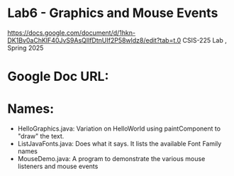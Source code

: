 # Lab6 - Graphics and Mouse Events
https://docs.google.com/document/d/1hkn-DK1Bv0aChKIF40JvS9AsQIlfDtnUIf2P58wldz8/edit?tab=t.0
CSIS-225 Lab , Spring 2025
# Google Doc URL:

# Names:

- HelloGraphics.java: Variation on HelloWorld using paintComponent to "draw" the text.
- ListJavaFonts.java: Does what it says.  It lists the available Font Family names
- MouseDemo.java: A program to demonstrate the various mouse listeners and mouse events




